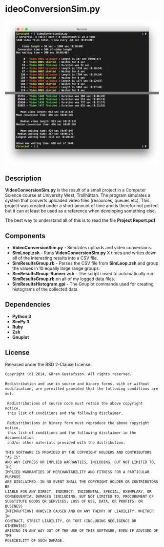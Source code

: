 ideoConversionSim.py
=====================

![Preview](https://github.com/ggustafsson/VideoConversionSim.py/raw/master/Preview.png)

Description
-----------
**VideoConversionSim.py** is the result of a small project in a Computer
Science course at University West, Trollhättan. The program simulates a system
that converts uploaded video files (resources, queues etc). This project was
created under a short amount of time and is therefor not perfect but it can at
least be used as a reference when developing something else.

The best way to understand all of this is to read the file **Project
Report.pdf**.

Components
----------
- **VideoConversionSim.py** - Simulates uploads and video conversions.
- **SimLoop.zsh** - Runs **VideoConversionSim.py** X times and writes down all
  of the interesting results into a CSV file.
- **SimResultsGroup.rb** - Parses the CSV file from **SimLoop.zsh** and group
  the values in 10 equally large range groups.
- **SimResultsGroup-Runner.zsh** - The script i used to automatically run
  **SimResultsGroup.rb** on all of my logged data files.
- **SimResultsHistogram.gpi** - The Gnuplot commands used for creating
  histograms of the collected data.

Dependencies
------------
- **Python 3**
- **SimPy 3**
- **Ruby**
- **Zsh**
- **Gnuplot**

License
-------
Released under the BSD 2-Clause License.

    Copyright (c) 2014, Göran Gustafsson. All rights reserved.

    Redistribution and use in source and binary forms, with or without
    modification, are permitted provided that the following conditions are met:

     Redistributions of source code must retain the above copyright notice,
     this list of conditions and the following disclaimer.

     Redistributions in binary form must reproduce the above copyright notice,
     this list of conditions and the following disclaimer in the documentation
     and/or other materials provided with the distribution.

    THIS SOFTWARE IS PROVIDED BY THE COPYRIGHT HOLDERS AND CONTRIBUTORS "AS IS"
    AND ANY EXPRESS OR IMPLIED WARRANTIES, INCLUDING, BUT NOT LIMITED TO, THE
    IMPLIED WARRANTIES OF MERCHANTABILITY AND FITNESS FOR A PARTICULAR PURPOSE
    ARE DISCLAIMED. IN NO EVENT SHALL THE COPYRIGHT HOLDER OR CONTRIBUTORS BE
    LIABLE FOR ANY DIRECT, INDIRECT, INCIDENTAL, SPECIAL, EXEMPLARY, OR
    CONSEQUENTIAL DAMAGES (INCLUDING, BUT NOT LIMITED TO, PROCUREMENT OF
    SUBSTITUTE GOODS OR SERVICES; LOSS OF USE, DATA, OR PROFITS; OR BUSINESS
    INTERRUPTION) HOWEVER CAUSED AND ON ANY THEORY OF LIABILITY, WHETHER IN
    CONTRACT, STRICT LIABILITY, OR TORT (INCLUDING NEGLIGENCE OR OTHERWISE)
    ARISING IN ANY WAY OUT OF THE USE OF THIS SOFTWARE, EVEN IF ADVISED OF THE
    POSSIBILITY OF SUCH DAMAGE.
